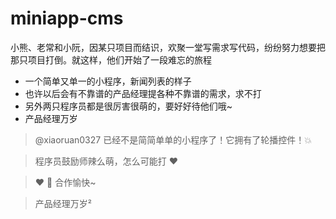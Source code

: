 # miniapp-cms
小熊、老常和小阮，因某只项目而结识，欢聚一堂写需求写代码，纷纷努力想要把那只项目打倒。就这样，他们开始了一段难忘的旅程

- 一个简单又单一的小程序，新闻列表的样子
- 也许以后会有不靠谱的产品经理提各种不靠谱的需求，求不打
- 另外两只程序员都是很厉害很萌的，要好好待他们哦~
- 产品经理万岁

>@xiaoruan0327 已经不是简简单单的小程序了！它拥有了轮播控件！:boom: 

>程序员鼓励师辣么萌，怎么可能打 :heart:

>:heart: :beers: 合作愉快~

>产品经理万岁²
